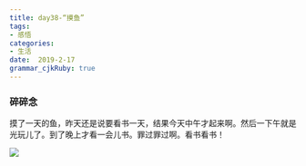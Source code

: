 ```yaml
---
title: day38-“摸鱼”
tags: 
- 感悟
categories: 
- 生活
date:  2019-2-17
grammar_cjkRuby: true
---
```

### 碎碎念
摸了一天的鱼，昨天还是说要看书一天，结果今天中午才起来啊。然后一下午就是光玩儿了。到了晚上才看一会儿书。罪过罪过啊。看书看书！

![](https://ws1.sinaimg.cn/large/b15ca614gy1g08kvqqe7qj20u01hcn1x.jpg)
<!--more-->
